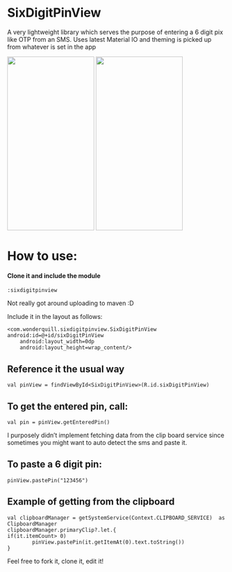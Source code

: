   # SixDigitPinView
A very lightweight library which serves the purpose of entering a 6 digit pix like OTP from an SMS. Uses latest Material IO and theming is picked up from whatever is set in the app


<img src="https://media.giphy.com/media/Q9vm6ROIAAAZvn6F6I/source.gif" data-canonical-src="https://media.giphy.com/media/Q9vm6ROIAAAZvn6F6I/source.gif" width="200" height="400" />

<img src="https://media.giphy.com/media/SV5hIR24dsCv63AvI4/source.gif" data-canonical-src="https://media.giphy.com/media/SV5hIR24dsCv63AvI4/source.gif" width="200" height="400" />


How to use:
==============

#### Clone it and include the module 
```
:sixdigitpinview
```

Not really got around uploading to maven :D

Include it in the layout as follows:
```
<com.wonderquill.sixdigitpinview.SixDigitPinView
android:id=@+id/sixDigitPinView
    android:layout_width=0dp
    android:layout_height=wrap_content/>
```

Reference it the usual way
--------------------------
```
val pinView = findViewById<SixDigitPinView>(R.id.sixDigitPinView)
```

To get the entered pin, call:
-----------------------------
```
val pin = pinView.getEnteredPin()
```

 I purposely didn’t implement fetching data from the clip board service since sometimes you might want to auto detect the sms and paste it.

To paste a 6 digit pin:
------------------------
```
pinView.pastePin("123456")
```

Example of getting from the clipboard
-------------------------------------
```
val clipboardManager = getSystemService(Context.CLIPBOARD_SERVICE)  as ClipboardManager
clipboardManager.primaryClip?.let.{
if(it.itemCount> 0)
        pinView.pastePin(it.getItemAt(0).text.toString())
}
```

Feel free to fork it, clone it, edit it!
